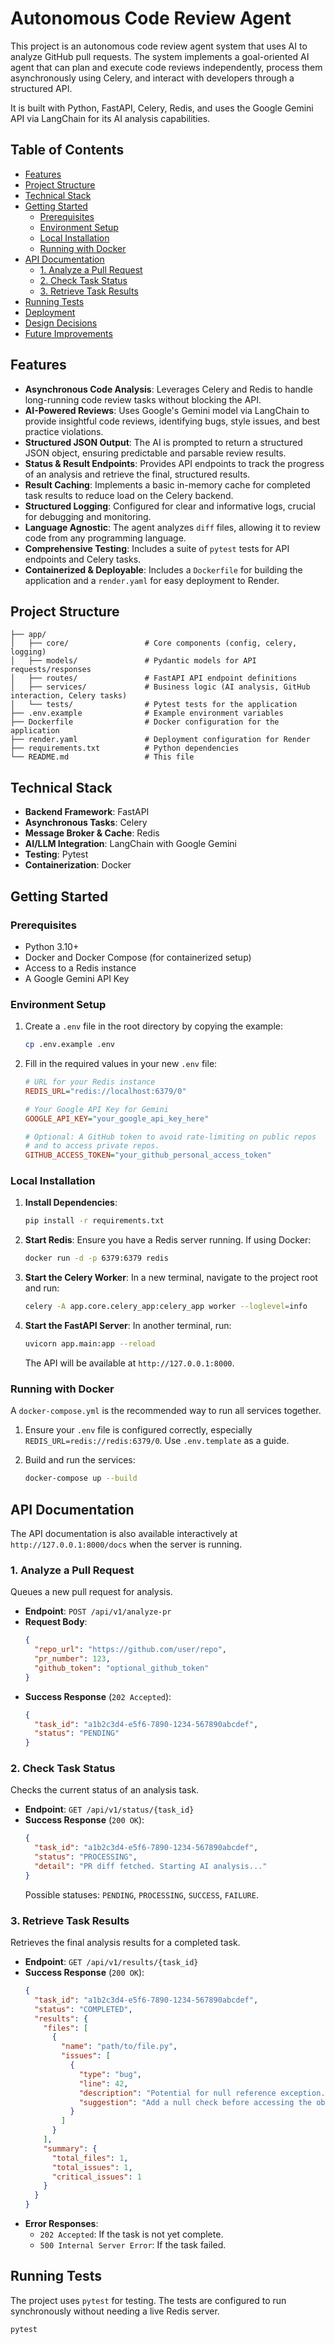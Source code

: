 # Autonomous Code Review Agent

This project is an autonomous code review agent system that uses AI to analyze GitHub pull requests. The system implements a goal-oriented AI agent that can plan and execute code reviews independently, process them asynchronously using Celery, and interact with developers through a structured API.

It is built with Python, FastAPI, Celery, Redis, and uses the Google Gemini API via LangChain for its AI analysis capabilities.

## Table of Contents

- [Features](#features)
- [Project Structure](#project-structure)
- [Technical Stack](#technical-stack)
- [Getting Started](#getting-started)
  - [Prerequisites](#prerequisites)
  - [Environment Setup](#environment-setup)
  - [Local Installation](#local-installation)
  - [Running with Docker](#running-with-docker)
- [API Documentation](#api-documentation)
  - [1. Analyze a Pull Request](#1-analyze-a-pull-request)
  - [2. Check Task Status](#2-check-task-status)
  - [3. Retrieve Task Results](#3-retrieve-task-results)
- [Running Tests](#running-tests)
- [Deployment](#deployment)
- [Design Decisions](#design-decisions)
- [Future Improvements](#future-improvements)

## Features

- **Asynchronous Code Analysis**: Leverages Celery and Redis to handle long-running code review tasks without blocking the API.
- **AI-Powered Reviews**: Uses Google's Gemini model via LangChain to provide insightful code reviews, identifying bugs, style issues, and best practice violations.
- **Structured JSON Output**: The AI is prompted to return a structured JSON object, ensuring predictable and parsable review results.
- **Status & Result Endpoints**: Provides API endpoints to track the progress of an analysis and retrieve the final, structured results.
- **Result Caching**: Implements a basic in-memory cache for completed task results to reduce load on the Celery backend.
- **Structured Logging**: Configured for clear and informative logs, crucial for debugging and monitoring.
- **Language Agnostic**: The agent analyzes `diff` files, allowing it to review code from any programming language.
- **Comprehensive Testing**: Includes a suite of `pytest` tests for API endpoints and Celery tasks.
- **Containerized & Deployable**: Includes a `Dockerfile` for building the application and a `render.yaml` for easy deployment to Render.

## Project Structure

```
├── app/
│   ├── core/                 # Core components (config, celery, logging)
│   ├── models/               # Pydantic models for API requests/responses
│   ├── routes/               # FastAPI API endpoint definitions
│   ├── services/             # Business logic (AI analysis, GitHub interaction, Celery tasks)
│   └── tests/                # Pytest tests for the application
├── .env.example              # Example environment variables
├── Dockerfile                # Docker configuration for the application
├── render.yaml               # Deployment configuration for Render
├── requirements.txt          # Python dependencies
└── README.md                 # This file
```

## Technical Stack

- **Backend Framework**: FastAPI
- **Asynchronous Tasks**: Celery
- **Message Broker & Cache**: Redis
- **AI/LLM Integration**: LangChain with Google Gemini
- **Testing**: Pytest
- **Containerization**: Docker

## Getting Started

### Prerequisites

- Python 3.10+
- Docker and Docker Compose (for containerized setup)
- Access to a Redis instance
- A Google Gemini API Key

### Environment Setup

1.  Create a `.env` file in the root directory by copying the example:
    ```bash
    cp .env.example .env
    ```

2.  Fill in the required values in your new `.env` file:
    ```ini
    # URL for your Redis instance
    REDIS_URL="redis://localhost:6379/0"

    # Your Google API Key for Gemini
    GOOGLE_API_KEY="your_google_api_key_here"

    # Optional: A GitHub token to avoid rate-limiting on public repos
    # and to access private repos.
    GITHUB_ACCESS_TOKEN="your_github_personal_access_token"
    ```

### Local Installation

1.  **Install Dependencies**:
    ```bash
    pip install -r requirements.txt
    ```

2.  **Start Redis**:
    Ensure you have a Redis server running. If using Docker:
    ```bash
    docker run -d -p 6379:6379 redis
    ```

3.  **Start the Celery Worker**:
    In a new terminal, navigate to the project root and run:
    ```bash
    celery -A app.core.celery_app:celery_app worker --loglevel=info
    ```

4.  **Start the FastAPI Server**:
    In another terminal, run:
    ```bash
    uvicorn app.main:app --reload
    ```
    The API will be available at `http://127.0.0.1:8000`.

### Running with Docker

A `docker-compose.yml` is the recommended way to run all services together.

1.  Ensure your `.env` file is configured correctly, especially `REDIS_URL=redis://redis:6379/0`. Use `.env.template` as a guide.

2.  Build and run the services:
    ```bash
    docker-compose up --build
    ```

## API Documentation

The API documentation is also available interactively at `http://127.0.0.1:8000/docs` when the server is running.

### 1. Analyze a Pull Request

Queues a new pull request for analysis.

- **Endpoint**: `POST /api/v1/analyze-pr`
- **Request Body**:
  ```json
  {
    "repo_url": "https://github.com/user/repo",
    "pr_number": 123,
    "github_token": "optional_github_token"
  }
  ```
- **Success Response** (`202 Accepted`):
  ```json
  {
    "task_id": "a1b2c3d4-e5f6-7890-1234-567890abcdef",
    "status": "PENDING"
  }
  ```

### 2. Check Task Status

Checks the current status of an analysis task.

- **Endpoint**: `GET /api/v1/status/{task_id}`
- **Success Response** (`200 OK`):
  ```json
  {
    "task_id": "a1b2c3d4-e5f6-7890-1234-567890abcdef",
    "status": "PROCESSING",
    "detail": "PR diff fetched. Starting AI analysis..."
  }
  ```
  Possible statuses: `PENDING`, `PROCESSING`, `SUCCESS`, `FAILURE`.

### 3. Retrieve Task Results

Retrieves the final analysis results for a completed task.

- **Endpoint**: `GET /api/v1/results/{task_id}`
- **Success Response** (`200 OK`):
  ```json
  {
    "task_id": "a1b2c3d4-e5f6-7890-1234-567890abcdef",
    "status": "COMPLETED",
    "results": {
      "files": [
        {
          "name": "path/to/file.py",
          "issues": [
            {
              "type": "bug",
              "line": 42,
              "description": "Potential for null reference exception.",
              "suggestion": "Add a null check before accessing the object."
            }
          ]
        }
      ],
      "summary": {
        "total_files": 1,
        "total_issues": 1,
        "critical_issues": 1
      }
    }
  }
  ```
- **Error Responses**:
  - `202 Accepted`: If the task is not yet complete.
  - `500 Internal Server Error`: If the task failed.

## Running Tests

The project uses `pytest` for testing. The tests are configured to run synchronously without needing a live Redis server.

```bash
pytest
```
